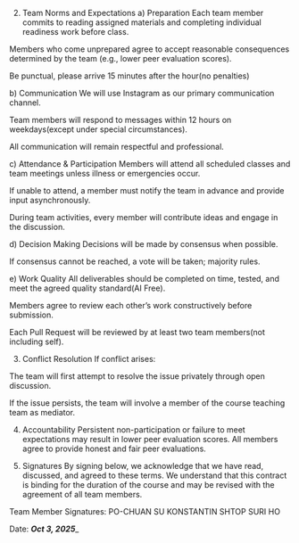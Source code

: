 2. Team Norms and Expectations
a) Preparation
Each team member commits to reading assigned materials and completing individual readiness work before class.

Members who come unprepared agree to accept reasonable consequences determined by the team (e.g., lower peer evaluation scores).

Be punctual, please arrive 15 minutes after the hour(no penalties)

b) Communication
We will use Instagram as our primary communication channel.

Team members will respond to messages within 12 hours on weekdays(except under special circumstances).

All communication will remain respectful and professional.

c) Attendance & Participation
Members will attend all scheduled classes and team meetings unless illness or emergencies occur.

If unable to attend, a member must notify the team in advance and provide input asynchronously.

During team activities, every member will contribute ideas and engage in the discussion.

d) Decision Making
Decisions will be made by consensus when possible.

If consensus cannot be reached, a vote will be taken; majority rules.

e) Work Quality
All deliverables should be completed on time, tested, and meet the agreed quality standard(AI Free).

Members agree to review each other’s work constructively before submission.

Each Pull Request will be reviewed by at least two team members(not including self).

3. Conflict Resolution
If conflict arises:

The team will first attempt to resolve the issue privately through open discussion.

If the issue persists, the team will involve a member of the course teaching team as mediator.

4. Accountability
Persistent non-participation or failure to meet expectations may result in lower peer evaluation scores.
All members agree to provide honest and fair peer evaluations.

5. Signatures
By signing below, we acknowledge that we have read, discussed, and agreed to these terms. We understand that this contract is binding for the duration of the course and may be revised with the agreement of all team members.

Team Member Signatures:
PO-CHUAN SU
KONSTANTIN SHTOP
SURI HO


Date: _________Oct 3, 2025__________
